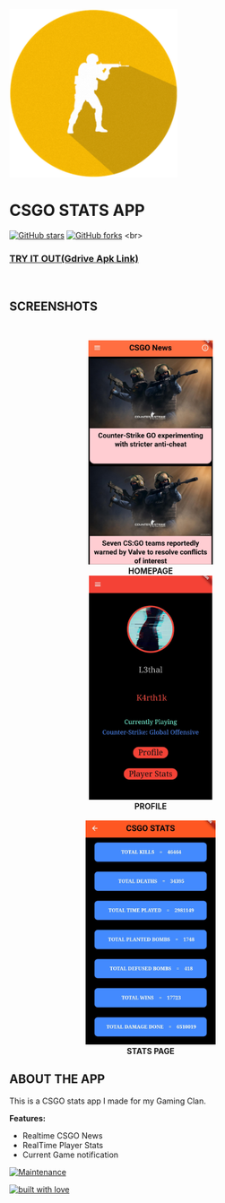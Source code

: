 





<img src="https://github.com/L3thal-infosec/CSGO-Stats-App/blob/master/assets/images/csgoicon.png?raw=true" alt="Demo Picture" height="300" /> 			

#	CSGO STATS APP

[![GitHub stars](https://img.shields.io/github/stars/L3thal-infosec/CSGO-Stats-App.svg?logo=github)]([https://github.com/L3thal-infosec/CSG-Stats-App/stargazers](https://github.com/L3thal-infosec/CSGO-Stats-App/stargazers)) [![GitHub forks](https://img.shields.io/github/forks/L3thal-infosec/CSGO-Stats-App.svg?logo=github&color=teal)]([https://github.com/L3thal-infosec/CSGO-Stats-App/network/](https://github.com/L3thal-infosec/CSGO-Stats-App/network/))
<br>

### [TRY IT OUT(Gdrive Apk Link)](https://drive.google.com/file/d/1L3j8cweUq0fxA8-Cc5gHuz54eo2PuiZ5/view?usp=sharing "Google Drive")		
<br>

## SCREENSHOTS

<br>
<p align="center">
  <img src="https://github.com/L3thal-infosec/CSGO-Stats-App/blob/master/assets/screenshots/homepage.jpg?raw=true" alt="Demo Picture" height="400" />  
  <br>
 <b> HOMEPAGE </b>
<br> 
   <img src="https://github.com/L3thal-infosec/CSGO-Stats-App/blob/master/assets/screenshots/profile.jpg?raw=true" alt="Demo Video" height="400" />
 <br>
  <b> PROFILE</b>
  <br>
  <br>
	  <img src="https://github.com/L3thal-infosec/CSGO-Stats-App/blob/master/assets/screenshots/stats.jpg?raw=true" alt="Effect Timeline" height="400" />
	   <br>
  <b> STATS PAGE </b>
</p>


## ABOUT THE APP

This is a CSGO stats app I made for my Gaming Clan.

<b> Features: </b>
<ul>
   <li> Realtime CSGO News
   <li> RealTime Player Stats</li>
   <li> Current Game notification</li>
</ul>



[![Maintenance](https://img.shields.io/maintenance/yes/2020?color=green&logo=github)](https://github.com/L3thal-infosec)



[![built with love](https://forthebadge.com/images/badges/built-with-love.svg)](https://github.com/L3thal-infosec)
